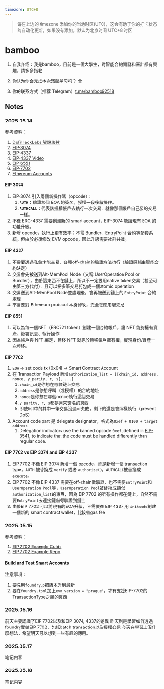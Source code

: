 ```yaml
---
timezone: UTC+8
---
```


> 请在上边的 timezone 添加你的当地时区(UTC)，这会有助于你的打卡状态的自动化更新，如果没有添加，默认为北京时间 UTC+8 时区


# bamboo

1. 自我介绍：我是bamboo，目前是一個大學生，對智能合約開發和審計都有興趣，請多多指教

2. 你认为你会完成本次残酷学习吗？ 會
3. 你的联系方式（推荐 Telegram）[t.me/bamboo92518](http://t.me/bamboo92518)

## Notes

<!-- Content_START -->

### 2025.05.14

參考資料：

1. [DeFiHackLabs 解說影片](https://www.youtube.com/watch?v=uZTeYfYM6fM)
2. [EIP-3074](https://eips.ethereum.org/EIPS/eip-3074)
3. [EIP-4337](https://eips.ethereum.org/EIPS/eip-4337)
4. [EIP-4337 Video](https://www.youtube.com/watch?v=PZ8svp68NXM&ab_channel=PatrickCollins)
5. [EIP-6551](https://eips.ethereum.org/EIPS/eip-6551)
6. [EIP-7702](https://eips.ethereum.org/EIPS/eip-7702)
7. [Ethereum Accounts](https://decrypt101.gitbook.io/decrypt101/blockchain-platforms/ethereum/ethereum-accounts)

#### EIP 3074

1. EIP-3074 引入兩個新操作碼（opcode）：
   1. **`AUTH`**：驗證某個 EOA 的簽名，授權一段後續操作。
   2. **`AUTHCALL`**：代表該授權帳戶去執行一次交易，就像那個帳戶自己發的交易一樣。
2. 不像 ERC-4337 需要創建新的 smart account，EIP-3074 能讓現有 EOA 的功能升級。
3. 新增 opcode，執行上更有效率；不需 Bundler、EntryPoint 合約等配套系統。但由於必須修改 EVM opcode，因此升級需要社群共識。

#### EIP 4337

1. 不需要透過私鑰才能交易，各種off-chain的驗證方法也行（驗證邏輯由智能合約決定）
2. 交易會先被送到Alt-MemPool Node（又稱 UserOperation Pool or Bundler），由於這東西不在鏈上，所以不一定要用native token交易（甚至可由第三方代付），且可以把多筆交易打包成一個atomic operation
3. 交易送到Alt-MemPool Node並處理後，會再被送到鏈上的 `EntryPoint` 合約處理
4. 不需要對 Ethereum protocol 本身修改，完全在應用層完成

#### EIP 6551

1. 可以為每一個NFT（ERC721 token）創建一個合約帳戶，讓 NFT 能夠擁有資產、簽署訊息、執行操作
2. 因為帳戶與 NFT 綁定，轉移 NFT 就等於轉移帳戶擁有權，實現身份/資產一次轉移。

#### EIP 7702

1. `EOA` -> set code tx (0x04) -> Smart Contract Account
2. 在 Transaction Payload 新增`authorization_list = [[chain_id, address, nonce, y_parity, r, s], ...]`
   1. `chain_id`是你想在哪條鏈上交易
   2. `address`是你想呼叫（或授權）的合約地址
   3. `nonce`是你想在哪個nonce執行這個交易
   4. `y_parity, r, s`都是用來簽名的東西
   5. 即使list中的其中一筆交易沒過or失敗，剩下的還是會照樣執行（prevent DoS）
3. Account code part 是 delegate designator，格式為`0xef + 0100 + target address`
   1. Delegation indicators use the banned opcode `0xef`, defined in [EIP-3541](https://eips.ethereum.org/EIPS/eip-3541), to indicate that the code must be handled differently than regular code.

#### EIP 7702 vs EIP 3074 and EIP 4337

1. EIP 7702 不像 EIP 3074 新增一個 opcode，而是新增一個 transaction type，`AUTH` 被替換成 `verify` 或者 `authorize()`，`AUTHCALL`被替換成`execute`。
2. EIP 7702 不像 EIP 4337 需要在off-chain做驗證，也不需要`EntryPoint`和`UserOperation Pool`等，`UserOperation Pool`被替換成類似`authorization_list`的東西，因為 EIP 7702 的所有操作都在鏈上，自然不需要`EntryPoint`去連接鏈嚇得驗證到鏈上
3. 由於EIP 7702 可以將現有的EOA升級，不需要像 EIP 4337 用 `initcode`創建一個新的 smart contract wallet，比較省gas fee

### 2025.05.15

參考資料：

1. [EIP 7702 Example Guide](https://www.quicknode.com/guides/ethereum-development/smart-contracts/eip-7702-smart-accounts)
2. [EIP 7702 Example Repo](https://github.com/quiknode-labs/qn-guide-examples/tree/main/ethereum/eip-7702)


#### Build and Test Smart Accounts

注意事項：

1. 要先用`foundryup`把版本升到最新
2. 要在`foundry.toml`加上`evm_version = "prague"`，才有支援EIP-7702的TransactionType之類的東西

### 2025.05.16

前天主要認識了EIP 7702以及和EIP 3074, 4337的差異
昨天則是學習如何透過foundry實做EIP 7702，包括batch transaction以及授權交易
今天在學習上沒什麼想法，希望明天可以想到一些有趣的應用。

### 2025.05.17

笔记内容

### 2025.05.18

笔记内容

<!-- Content_END -->
